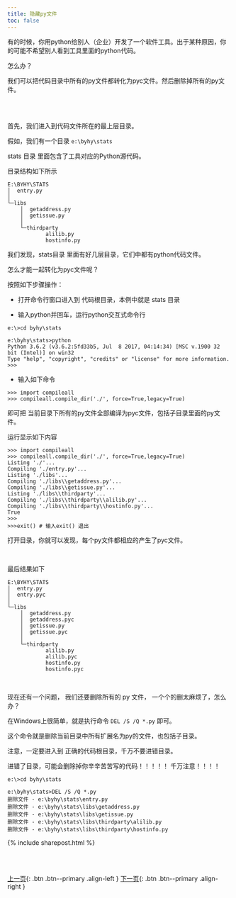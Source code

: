```yaml
---
title: 隐藏py文件
toc: false
---
```


有的时候，你用python给别人（企业）开发了一个软件工具。出于某种原因，你的可能不希望别人看到工具里面的python代码。


怎么办？

我们可以把代码目录中所有的py文件都转化为pyc文件。然后删除掉所有的py文件。


<br><br>

首先，我们进入到代码文件所在的最上层目录。

假如，我们有一个目录  ```e:\byhy\stats``` 

stats 目录 里面包含了工具对应的Python源代码。

目录结构如下所示

```
E:\BYHY\STATS
│  entry.py
│
└─libs
    │  getaddress.py
    │  getissue.py
    │
    └─thirdparty
            alilib.py
            hostinfo.py
```

我们发现，stats目录 里面有好几层目录，它们中都有python代码文件。

怎么才能一起转化为pyc文件呢？

按照如下步骤操作：

- 打开命令行窗口进入到 代码根目录，本例中就是 stats 目录

- 输入python并回车，运行python交互式命令行


```
e:\>cd byhy\stats

e:\byhy\stats>python
Python 3.6.2 (v3.6.2:5fd33b5, Jul  8 2017, 04:14:34) [MSC v.1900 32 bit (Intel)] on win32
Type "help", "copyright", "credits" or "license" for more information.
>>>
```

- 输入如下命令


```
>>> import compileall
>>> compileall.compile_dir('./', force=True,legacy=True)
```

即可把 当前目录下所有的py文件全部编译为pyc文件，包括子目录里面的py文件。

运行显示如下内容

```
>>> import compileall
>>> compileall.compile_dir('./', force=True,legacy=True)
Listing './'...
Compiling './entry.py'...
Listing './libs'...
Compiling './libs\\getaddress.py'...
Compiling './libs\\getissue.py'...
Listing './libs\\thirdparty'...
Compiling './libs\\thirdparty\\alilib.py'...
Compiling './libs\\thirdparty\\hostinfo.py'...
True
>>>
>>>exit() # 输入exit() 退出
```

打开目录，你就可以发现，每个py文件都相应的产生了pyc文件。

<br>

最后结果如下

```
E:\BYHY\STATS
│  entry.py
│  entry.pyc
│
└─libs
    │  getaddress.py
    │  getaddress.pyc
    │  getissue.py
    │  getissue.pyc
    │
    └─thirdparty
            alilib.py
            alilib.pyc
            hostinfo.py
            hostinfo.pyc
```

<br>

现在还有一个问题， 我们还要删除所有的 py 文件， 一个个的删太麻烦了，怎么办？

在Windows上很简单，就是执行命令  ```DEL /S /Q *.py``` 即可。

这个命令就是删除当前目录中所有扩展名为py的文件，也包括子目录。

注意，一定要进入到 正确的代码根目录，千万不要进错目录。

进错了目录，可能会删除掉你辛辛苦苦写的代码！！！！！ 千万注意！！！！

```
e:\>cd byhy\stats

e:\byhy\stats>DEL /S /Q *.py
删除文件 - e:\byhy\stats\entry.py
删除文件 - e:\byhy\stats\libs\getaddress.py
删除文件 - e:\byhy\stats\libs\getissue.py
删除文件 - e:\byhy\stats\libs\thirdparty\alilib.py
删除文件 - e:\byhy\stats\libs\thirdparty\hostinfo.py
```


{% include sharepost.html %}




<br><br>

[上一页](/doc/tutorial/python/level2/excel/){: .btn .btn--primary .align-left }
[下一页](/doc/tutorial/python/level2/1007/){: .btn .btn--primary .align-right }
